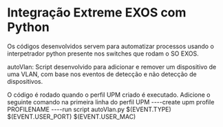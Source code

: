 # Integração Extreme EXOS com Python

Os códigos desenvolvidos servem para automatizar processos usando o interpetrador python presente nos switches que rodam o SO EXOS.

autoVlan:
Script desenvolvido para adicionar e remover um dispositivo de uma VLAN, com base nos eventos de detecção e não detecção de dispositivos.

O código é rodado quando o perfil UPM criado é executado. Adicione o seguinte comando na primeira linha do perfil UPM
----create upm profile PROFILENAME
----run script autoVlan.py $(EVENT.TYPE) $(EVENT.USER_PORT) $(EVENT.USER_MAC)
